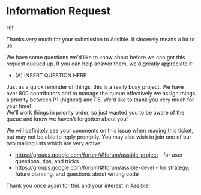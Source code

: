 Information Request
===================

Hi!

Thanks very much for your submission to Assible.  It sincerely means a lot to us. 

We have some questions we'd like to know about before we can get this request queued up.   If you can help answer them, we'd greatly appreciate it:

   * (A) INSERT QUESTION HERE

Just as a quick reminder of things, this is a really busy project.  We have over 800 contributors and to manage the queue effectively
we assign things a priority between P1 (highest) and P5.  We'd like to thank you very much for your time!  
We'll work things in priority order, so just wanted you to be aware of the queue and know we haven't forgotten about you!

We will definitely see your comments on this issue when reading this ticket, but may not be able to reply promptly.  You may also wish to join one of our two mailing lists
which are very active:

   * https://groups.google.com/forum/#!forum/assible-project - for user questions, tips, and tricks
   * https://groups.google.com/forum/#!forum/assible-devel - for strategy, future planning, and questions about writing code

Thank you once again for this and your interest in Assible!

